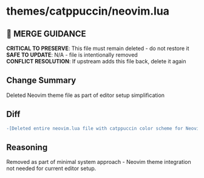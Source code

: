 # themes/catppuccin/neovim.lua

## 🚨 MERGE GUIDANCE
**CRITICAL TO PRESERVE**: This file must remain deleted - do not restore it  
**SAFE TO UPDATE**: N/A - file is intentionally removed  
**CONFLICT RESOLUTION**: If upstream adds this file back, delete it again

## Change Summary
Deleted Neovim theme file as part of editor setup simplification

## Diff
```diff
-[Deleted entire neovim.lua file with catppuccin color scheme for Neovim editor]
```

## Reasoning
Removed as part of minimal system approach - Neovim theme integration not needed for current editor setup.
